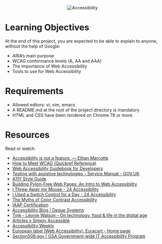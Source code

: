 <div align="center">
  <img src="https://capsule-render.vercel.app/api?type=waving&height=300&color=gradient&text=ACCESSIBILITY%20&fontColor=FFFFFF" alt="Accessibility"/>
</div>

# Learning Objectives
At the end of this project, you are expected to be able to explain to anyone, without the help of Google:

- ARIA’s main purpose
- WCAG conformance levels (A, AA and AAA)
- The importance of Web Accessibility
- Tools to use for Web Accessibility

# Requirements

- Allowed editors: vi, vim, emacs
- A README.md at the root of the project directory is mandatory
- HTML and CSS have been rendered on Chrome 78 or more.

# Resources
Read or watch:

- [Accessibility is not a feature. — Ethan Marcotte](https://ethanmarcotte.com/wrote/accessibility-is-not-a-feature/)
- [How to Meet WCAG (Quickref Reference)](https://www.w3.org/WAI/WCAG22/quickref/?versions=2.1)
- [Web Accessibility Guidebook for Developers](https://www.telerik.com/blogs/web-accessibility-guidebook-for-developers?fbclid=IwAR3v8sqaMyuAYfa14dZJpDKqJd-v8qKfaKeEvZJRKTcRIOabNnYGPo4rA7U)
- [Testing with assistive technologies - Service Manual - GOV.UK](https://www.gov.uk/service-manual/technology/testing-with-assistive-technologies)
- [A11Y Style Guide](https://a11y-style-guide.com/style-guide/)
- [Building Pylon-Free Web Pages: An Intro to Web Accessibility](https://engineering.vena.io/building-pylon-free-web-pages-an-intro-to-web-accessibility/)
- [I Threw Away my Mouse - 24 Accessibility](https://www.24a11y.com/2018/i-threw-away-my-mouse/)
- [I Used a Switch Control for a Day - 24 Accessibility](https://www.24a11y.com/2018/i-used-a-switch-control-for-a-day/)
- [The Myths of Color Contrast Accessibility](https://uxmovement.com/buttons/the-myths-of-color-contrast-accessibility/)
- [IAAP Certification](https://www.accessibilityassociation.org/s/certification)
- [Accessibility Blog | Deque Systems](https://www.deque.com/blog/)
- [Tink - Léonie Watson – On technology, food & life in the digital age](https://tink.uk/)
- [Articles » Simply Accessible](http://simplyaccessible.com/articles/)
- [Accessibility Weekly](https://a11yweekly.com/)
- [European label (Web Accessibility): Euracert - Home page](https://dnserrorassist.att.net/search/?q=http%3A//www.euracert.org/en/&r=&t=0&srchgdeCid=aaaaaaaa&bc=)
- [Section508.gov | GSA Government-wide IT Accessibility Program](https://www.section508.gov/)
